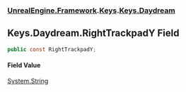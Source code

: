 ### [UnrealEngine.Framework](./UnrealEngine-Framework.md 'UnrealEngine.Framework').[Keys](./UnrealEngine-Framework-Keys.md 'UnrealEngine.Framework.Keys').[Keys.Daydream](./UnrealEngine-Framework-Keys-Daydream.md 'UnrealEngine.Framework.Keys.Daydream')
## Keys.Daydream.RightTrackpadY Field
  
```csharp
public const RightTrackpadY;
```
#### Field Value
[System.String](https://docs.microsoft.com/en-us/dotnet/api/System.String 'System.String')  
